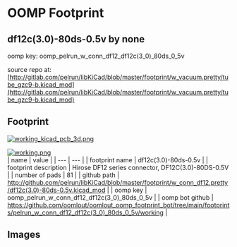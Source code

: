 # OOMP Footprint  
## df12c(3.0)-80ds-0.5v  by none  
  
oomp key: oomp_pelrun_w_conn_df12_df12c(3_0)_80ds_0_5v  
  
source repo at: [http://gitlab.com/pelrun/libKiCad/blob/master/footprint/w_vacuum.pretty/tube_gzc9-b.kicad_mod](http://gitlab.com/pelrun/libKiCad/blob/master/footprint/w_vacuum.pretty/tube_gzc9-b.kicad_mod)  
## Footprint  
  
[![working_kicad_pcb_3d.png](working_kicad_pcb_3d_600.png)](working_kicad_pcb_3d.png)  
  
[![working.png](working_600.png)](working.png)  
| name | value | 
| --- | --- | 
| footprint name | df12c(3.0)-80ds-0.5v | 
| footprint description | Hirose DF12 series connector, DF12C(3.0)-80DS-0.5V | 
| number of pads | 81 | 
| github path | http://github.com/pelrun/libKiCad/blob/master/footprint/w_conn_df12.pretty/df12c(3.0)-80ds-0.5v.kicad_mod | 
| oomp key | oomp_pelrun_w_conn_df12_df12c(3_0)_80ds_0_5v | 
| oomp bot github | https://github.com/oomlout/oomlout_oomp_footprint_bot/tree/main/footprints/pelrun_w_conn_df12_df12c(3_0)_80ds_0_5v/working | 
## Images  
